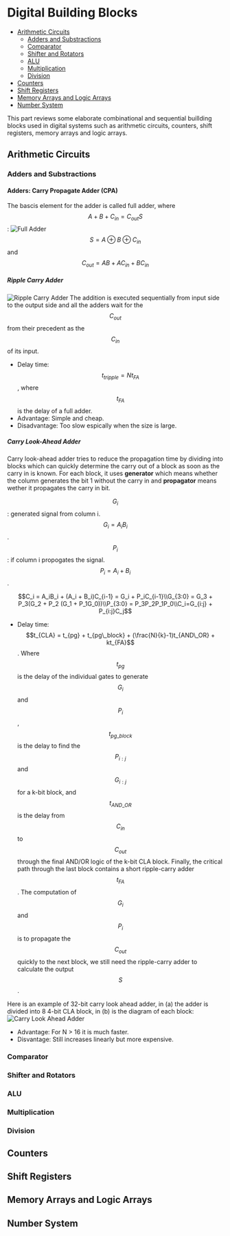 # Digital Building Blocks

* [Arithmetic Circuits](#ac)
    * [Adders and Substractions](#as)
    * [Comparator](#com)
    * [Shifter and Rotators](#shre)
    * [ALU](#alu)
    * [Multiplication](#mul)
    * [Division](#di)
* [Counters](#co)
* [Shift Registers](#sr)
* [Memory Arrays and Logic Arrays](#mala)
* [Number System](#ns)

This part reviews some elaborate combinational and sequential buillding blocks used in digital systems such as arithmetic circuits, counters, shift registers, memory arrays and logic arrays. 


## <span id = ac> Arithmetic Circuits </span>
### <span id = as> Adders and Substractions </span>
#### Adders: Carry Propagate Adder (CPA)
The bascis element for the adder is called full adder, where $$A + B + C_{in} = C_{out}S$$:
![Full Adder](url1/FullAdder.png) 
$$S = A \oplus B \oplus C_{in}$$ and $$C_{out} = AB + AC_{in}+BC_{in}$$
##### Ripple Carry Adder
![Ripple Carry Adder](url1/RippleCarryAdder.png) 
The addition is executed sequentially from input side to the output side and all the adders wait for the $$C_{out}$$ from their precedent as the $$C_{in}$$ of its input.
* Delay time: $$t_{tripple} = Nt_{FA}$$, where $$t_{FA}$$ is the delay of a full adder.
* Advantage: Simple and cheap.
* Disadvantage: Too slow espically when the size is large.

##### Carry Look-Ahead Adder
Carry look-ahead adder tries to reduce the propagation time by dividing into blocks which can quickly determine the carry out of a block as soon as the carry in is known. For each block, it uses **generator** which means whether the column generates the bit 1 without the carry in and **propagator** means  wether it propagates the carry in bit.

$$G_i$$: generated signal from column i. $$G_i = A_iB_i$$.
$$P_i$$: if column i propogates the signal. $$P_i = A_i + B_i$$.

$$C_i = A_iB_i + (A_i + B_i)C_{i-1} = G_i + P_iC_{i-1}\\G_{3:0} = G_3 + P_3(G_2 + P_2 (G_1 + P_1G_0))\\P_{3:0} = P_3P_2P_1P_0\\C_i=G_{i:j} + P_{i:j}C_j$$ 

* Delay time:$$t_{CLA} = t_{pg} + t_{pg\_block} + (\frac{N}{k}-1)t_{AND\_OR} + kt_{FA}$$. Where $$t_{pg}$$ is the delay of the individual gates to generate $$G_i$$ and $$P_i$$, $$t_{pg\_block}$$ is the delay to find the $$P_{i:j}$$ and $$G_{i:j}$$ for a k-bit block, and $$t_{AND\_OR}$$ is the delay from $$C_{in}$$ to $$C_{out}$$ through the final AND/OR logic of the k-bit CLA block. Finally, the critical path through the last block contains a short ripple-carry adder $$t_{FA}$$. The computation of $$G_i$$ and $$P_i$$ is to propagate the $$C_{out}$$ quickly to the next block, we still need the ripple-carry adder to calculate the output $$S$$.  

Here is an example of 32-bit carry look ahead adder, in (a) the adder is divided into 8 4-bit CLA block, in (b) is the diagram of each block:
![Carry Look Ahead Adder](url1/CarryLookaheadAdder.png) 

* Advantage: For N > 16 it is much faster.
* Disvantage: Still increases linearly but more expensive.

### <span id = com> Comparator </span>
###  <span id = shre> Shifter and Rotators </span>
### <span id = alu> ALU </span>
### <span id = mul> Multiplication </span>
### <span id = di> Division </span>
##  <span id = co> Counters </span>
## <span id = sr> Shift Registers </span>
## <span id = mala> Memory Arrays and Logic Arrays </span>
## <span id = ns> Number System </span>
